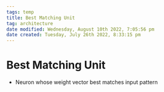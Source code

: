 ```yaml
---
tags: temp
title: Best Matching Unit
tag: architecture
date modified: Wednesday, August 10th 2022, 7:05:56 pm
date created: Tuesday, July 26th 2022, 8:33:15 pm
---
```


# Best Matching Unit
- Neuron whose weight vector best matches input pattern

